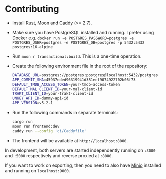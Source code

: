 # Contributing

- Install [Rust](https://www.rust-lang.org), [Moon](https://moonrepo.dev) and
  [Caddy](https://caddyserver.com/) (>= 2.7).
- Make sure you have PostgreSQL installed and running. I prefer using Docker e.g.
`docker run -e POSTGRES_PASSWORD=postgres -e POSTGRES_USER=postgres -e POSTGRES_DB=postgres -p 5432:5432 postgres:16-alpine`
- Run `moon r transactional:build`. This is a one-time operation.
- Create the following environment file in the root of the repository:

  ```bash title=".env"
  DATABASE_URL=postgres://postgres:postgres@localhost:5432/postgres
  APP_COMMIT_SHA=45937eded96319941d381eef9074922702b05f73
  DEFAULT_TMDB_ACCESS_TOKEN=your-tmdb-access-token
  DEFAULT_MAL_CLIENT_ID=your-mal-client-id
  TRAKT_CLIENT_ID=your-trakt-client-id
  UNKEY_API_ID=dummy-api-id
  APP_VERSION=v5.2.1
  ```

- Run the following commands in separate terminals:

  ```bash
  cargo run
  moon run frontend:dev
  caddy run --config 'ci/Caddyfile'
  ```

- The frontend will be available at `http://localhost:8000`.

In development, both servers are started independently running on `:3000` and `:5000`
respectively and reverse proxied at `:8000`.

If you want to work on exporting, then you need to also have [Minio](https://min.io/)
installed and running on `localhost:9000`.
